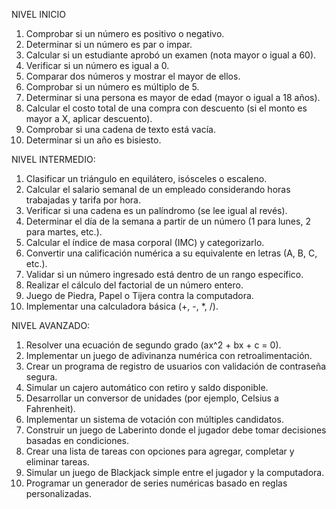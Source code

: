 NIVEL INICIO

1. Comprobar si un número es positivo o negativo.
2. Determinar si un número es par o impar.
3. Calcular si un estudiante aprobó un examen (nota mayor o igual a 60).
4. Verificar si un número es igual a 0.
5. Comparar dos números y mostrar el mayor de ellos.
6. Comprobar si un número es múltiplo de 5.
7. Determinar si una persona es mayor de edad (mayor o igual a 18 años).
8. Calcular el costo total de una compra con descuento (si el monto es mayor a X, aplicar descuento).
9. Comprobar si una cadena de texto está vacía.
10. Determinar si un año es bisiesto.

NIVEL INTERMEDIO:

1. Clasificar un triángulo en equilátero, isósceles o escaleno.
2. Calcular el salario semanal de un empleado considerando horas trabajadas y tarifa por hora.
3. Verificar si una cadena es un palíndromo (se lee igual al revés).
4. Determinar el día de la semana a partir de un número (1 para lunes, 2 para martes, etc.).
5. Calcular el índice de masa corporal (IMC) y categorizarlo.
6. Convertir una calificación numérica a su equivalente en letras (A, B, C, etc.).
7. Validar si un número ingresado está dentro de un rango específico.
8. Realizar el cálculo del factorial de un número entero.
9. Juego de Piedra, Papel o Tijera contra la computadora.
10. Implementar una calculadora básica (+, -, *, /).

NIVEL AVANZADO:

1. Resolver una ecuación de segundo grado (ax^2 + bx + c = 0).
2. Implementar un juego de adivinanza numérica con retroalimentación.
3. Crear un programa de registro de usuarios con validación de contraseña segura.
4. Simular un cajero automático con retiro y saldo disponible.
5. Desarrollar un conversor de unidades (por ejemplo, Celsius a Fahrenheit).
6. Implementar un sistema de votación con múltiples candidatos.
7. Construir un juego de Laberinto donde el jugador debe tomar decisiones basadas en condiciones.
8. Crear una lista de tareas con opciones para agregar, completar y eliminar tareas.
9. Simular un juego de Blackjack simple entre el jugador y la computadora.
10. Programar un generador de series numéricas basado en reglas personalizadas.